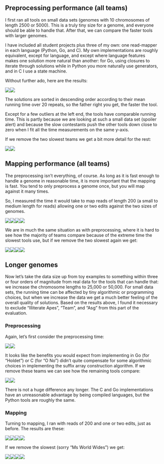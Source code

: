 <!-- ## Status of projects -->
<!--

|Team                    |Language |Status |
|:-----------------------|:--------|:------|
|armando-christian-perez |Python   |pass   |
|team                    |Python   |fail   |
|illiterate-apes         |Python   |fail   |
|holdet                  |Go       |pass   |
|o-no                    |C        |pass   |
|quadratic-solution      |C        |fail   |
-->

## Preprocessing performance (all teams)

I first ran all tools on small data sets (genomes with 10 chromosomes of
length 2500 or 5000). This is a truly tiny size for a genome, and
everyone should be able to handle that. After that, we can compare the
faster tools with larger genomes.

I have included all student projects plus three of my own: one
read-mapper in each language (Python, Go, and C). My own implementations
are roughly equivalent, except for language, and except where language
features makes one solution more natural than another: for Go, using
closures to iterate through solutions while in Python you more naturally
use generators, and in C I use a state machine.

Without further ado, here are the results:

![](README_files/figure-markdown_strict/plot_short_pref-1.png)![](README_files/figure-markdown_strict/plot_short_pref-2.png)

The solutions are sorted in descending order according to their mean
running time over 20 repeats, so the father right you get, the faster
the tool.

Except for a few outliers at the left end, the tools have comparable
running time. This is partly because we are looking at such a small data
set (spoiler alert) and because the slow contestants push the other
tools down close to zero when I fit all the time measurements on the
same y-axis.

If we remove the two slowest teams we get a bit more detail for the
rest:

![](README_files/figure-markdown_strict/unnamed-chunk-2-1.png)![](README_files/figure-markdown_strict/unnamed-chunk-2-2.png)

## Mapping performance (all teams)

The preprocessing isn’t everything, of course. As long as it is fast
enough to handle a genome in reasonable time, it is more important that
the mapping is fast. You tend to only preprocess a genome once, but you
will map against it many times.

So, I measured the time it would take to map reads of length 200 (a
small to medium length for reads) allowing one or two edits against the
two sizes of genomes.

![](README_files/figure-markdown_strict/plot_short_map-1.png)![](README_files/figure-markdown_strict/plot_short_map-2.png)![](README_files/figure-markdown_strict/plot_short_map-3.png)![](README_files/figure-markdown_strict/plot_short_map-4.png)

We are in much the same situation as with preprocessing, where it is
hard to see how the majority of teams compare because of the extreme
time the slowest tools use, but if we remove the two slowest again we
get:

![](README_files/figure-markdown_strict/unnamed-chunk-3-1.png)![](README_files/figure-markdown_strict/unnamed-chunk-3-2.png)![](README_files/figure-markdown_strict/unnamed-chunk-3-3.png)![](README_files/figure-markdown_strict/unnamed-chunk-3-4.png)

## Longer genomes

Now let’s take the data size up from toy examples to something within
three or four orders of magnitude from real data for the tools that can
handle that: we increase the chromosome lengths to 25,000 or 50,000. For
small data sets, the running time can be affected by tiny algorithmic or
programming choices, but when we increase the data we get a much better
feeling of the overall quality of solutions. Based on the results above,
I found it necessary to exclude “Illiterate Apes”, “Team”, and “Asg”
from this part of the evaluation.

### Preprocessing

Again, let’s first consider the preprocessing time:

![](README_files/figure-markdown_strict/plot_long_pref-1.png)![](README_files/figure-markdown_strict/plot_long_pref-2.png)

It looks like the benefits you would expect from implementing in Go (for
“Holdet”) or C (for “O No”) didn’t quite compensate for some algorithmic
choices in implementing the suffix array construction algorithm. If we
remove these teams we can see how the remaining tools compare:

![](README_files/figure-markdown_strict/unnamed-chunk-4-1.png)![](README_files/figure-markdown_strict/unnamed-chunk-4-2.png)

There is not a huge difference any longer. The C and Go implementations
have an unreasonable advantage by being compiled languages, but the
Python tools are roughly the same.

### Mapping

Turning to mapping, I ran with reads of 200 and one or two edits, just
as before. The results are these:

![](README_files/figure-markdown_strict/plot_long_map-1.png)![](README_files/figure-markdown_strict/plot_long_map-2.png)![](README_files/figure-markdown_strict/plot_long_map-3.png)![](README_files/figure-markdown_strict/plot_long_map-4.png)

If we remove the slowest (sorry “Ms World Wides”) we get:

![](README_files/figure-markdown_strict/plot_long_map_small-1.png)![](README_files/figure-markdown_strict/plot_long_map_small-2.png)![](README_files/figure-markdown_strict/plot_long_map_small-3.png)![](README_files/figure-markdown_strict/plot_long_map_small-4.png)
